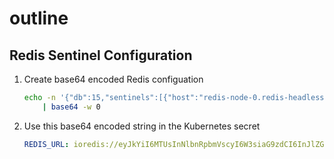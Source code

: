 # outline

## Redis Sentinel Configuration

1. Create base64 encoded Redis configuation
    ```sh
    echo -n '{"db":15,"sentinels":[{"host":"redis-node-0.redis-headless.database.svc.cluster.local","port":26379},{"host":"redis-node-1.redis-headless.database.svc.cluster.local","port":26379},{"host":"redis-node-2.redis-headless.database.svc.cluster.local","port":26379}],"name":"redis-master"}' \
        | base64 -w 0
    ```

2. Use this base64 encoded string in the Kubernetes secret
    ```yaml
    REDIS_URL: ioredis://eyJkYiI6MTUsInNlbnRpbmVscyI6W3siaG9zdCI6InJlZGlzLW5vZGUtMC5yZWRpcy1oZWFkbGVzcy5kZWZhdWx0LnN2Yy5jbHVzdGVyLmxvY2FsIiwicG9ydCI6MjYzNzl9LHsiaG9zdCI6InJlZGlzLW5vZGUtMS5yZWRpcy1oZWFkbGVzcy5kZWZhdWx0LnN2Yy5jbHVzdGVyLmxvY2FsIiwicG9ydCI6MjYzNzl9LHsiaG9zdCI6InJlZGlzLW5vZGUtMi5yZWRpcy1oZWFkbGVzcy5kZWZhdWx0LnN2Yy5jbHVzdGVyLmxvY2FsIiwicG9ydCI6MjYzNzl9XSwibmFtZSI6InJlZGlzLW1hc3RlciJ9
    ```
